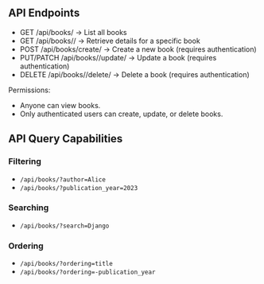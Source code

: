 ## API Endpoints
- GET /api/books/ → List all books
- GET /api/books/<id>/ → Retrieve details for a specific book
- POST /api/books/create/ → Create a new book (requires authentication)
- PUT/PATCH /api/books/<id>/update/ → Update a book (requires authentication)
- DELETE /api/books/<id>/delete/ → Delete a book (requires authentication)

Permissions:
- Anyone can view books.
- Only authenticated users can create, update, or delete books.

## API Query Capabilities

### Filtering
- `/api/books/?author=Alice`
- `/api/books/?publication_year=2023`

### Searching
- `/api/books/?search=Django`

### Ordering
- `/api/books/?ordering=title`
- `/api/books/?ordering=-publication_year`

